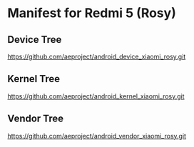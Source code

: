 # Manifest for Redmi 5 (Rosy)

## Device Tree
https://github.com/aeproject/android_device_xiaomi_rosy.git

## Kernel Tree
https://github.com/aeproject/android_kernel_xiaomi_rosy.git

## Vendor Tree
https://github.com/aeproject/android_vendor_xiaomi_rosy.git
